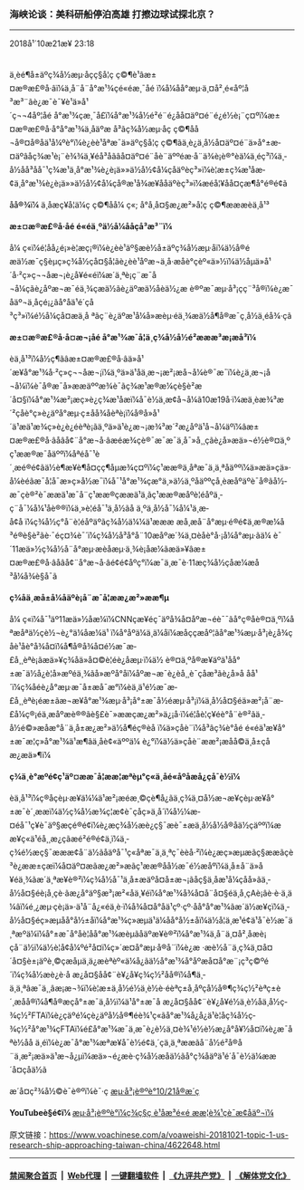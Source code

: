 ### 海峡论谈：美科研船停泊高雄 打擦边球试探北京？
------------------------

<div class="published">
 <span class="date" title="ä¸­å½æ¶é´">
  <time datetime="2018-10-21T23:18:06+08:00">
   2018å¹´10æ21æ¥ 23:18
  </time>
 </span>
</div>
<br/>
<div class="wsw">
 <p>
  ä¸èé¶å±äºç¾å½æµ·åçç§å­¦ç ç©¶è¹âæ±¤æ®æ£®å·âï¼ä¸å¨å¨å°æ¹¾çé«éæ¸¯åé ï¼å¼åå°æµ·ä¸¤å²¸é«åº¦å³æ³¨ãè¿æ¯è¯¥è¹ä»å¹´ç¬¬4åº¦åé å°æ¹¾çæ¸¯å£ï¼å°æ¹¾å½é²é¨é¿åå¤äº¤é¨é¿é½è¡¨ç¤ºï¼æ±¤æ®æ£®å·å°å°æ¹¾ä¸åäºæ å³ãç¾å½æµ·åç ç©¶åå¬å®¤å®åä¹å¼ºè°ï¼è¿èè¹åªæ¯ä»äºç§å­¦ç ç©¶ãä¸è¿ä¸­å½å¤äº¤é¨ä»å°±æ­¤äºâåç¾æ¹è¡¨è¾¾ä¸¥éå³åãâå¤äº¤é¨åè¨äººéæ·å¨ä¾è¡è®°èä¼ä¸éç³ï¼ä¸­å½åå³åå¯¹ç¾æ¹ä¸å°æ¹¾è¿è¡ä»»ä½å½¢å¼çåäºèç³»ï¼è¦æ±ç¾æ¹åæ­¢ä¸å°æ¹¾è¿è¡ä»»ä½å½¢å¼çå®æ¹å¾æ¥ååäºèç³»ï¼æéå¦¥åå¤çæ¶å°é®é¢ã
 </p>
 <p class="xmsonormal">
  <span lang="ZH-CN" style="color:black">
   åå®¾ï¼
  </span>
  ä¸­åæç¥å­¦ä¼ç ç©¶åå¼ ç«; å°å¸å¤§æ¿æ²»å­¦ç ç©¶æææèä¸å¹³
 </p>
 <div class="wsw__embed">
 </div>
 <p>
  <strong>
   æ±¤æ®æ£®å·åé é«éä¸ºä½å¼ååçå³æ³¨ï¼
  </strong>
 </p>
 <p>
  å¼ ç«ï¼é¦åå¿é¡»è¦æç¡®ï¼è¿èè¹äº§æè½å±äºç¾å½æµ·åï¼ä½å®éæä½æ¯ç§èµç»ç¾å½çå¤§å­¦ãè¿èè¹åºæ¬ä¸å·æåè°çèº«ä»½ï¼ä½åµä»å¹´å·²ç»ç¬¬åæ¬¡è¿å¥é«éï¼æ´ä¸ªè¡ç¨æ¯å¬å¼çãè¿åºæ¬æ¯éä¸¾çæä½ãè¿äºæä½åèä½¿æ è®ºæ¯æµ·å³¡çç¨³å®ï¼è¿æ¯åäº¬ä¸åçé¡¿ãå°åä¹é´çå³ç³»ï¼é½å¼çå¤æä¸å ªãç¨è¿äºæ¹å¼å»æèµ·éä¸¾æä½å¶å®æ¯ç¸å½ä¸éå¾·çã
 </p>
 <p>
  <strong>
   æ±¤æ®æ£®å·å¤æ¬¡åé å°æ¹¾æ¯å¦ä¸ç¾å½å½é²æææ³æ¡æå³ï¼
  </strong>
 </p>
 <p>
  èä¸å¹³ï¼å½ç¶ãâæ±¤æ®æ£®å·âä»å¹´æ¥å°æ¹¾å·²ç»ç¬¬åæ¬¡ï¼ä¸ºä»ä¹åä¸æ¬¡æ²¡æå¬å¼è®¯æ¯ï¼è¿ä¸æ¬¡å¬å¼ï¼è¯å®æ¯å»ææäººæ¾è¯ãç¾æ¹æ®æ¼çè§è²æ´å¤§ï¼å°æ¹¾æ²¡æç»è¿ç¾æ¹åæï¼å¯è½ä¸æ¢å¬å¼ã10æ19å·ï¼æä¸èæ¾³æ´²çåè°ç»è¿äºå°æµ·ç±åå¾åèªè¡ï¼å®å»å¹´ä¹æä¹æ¾ç»è¿è¿éèªè¡ãä¸ºä»ä¹è¿æ¬¡æ¾³æ´²æ¿åºä¹å¬å¼äºï¼âæ±¤æ®æ£®å·âåâå¢¨å°æ¬å·âæéæ¾çè®¯æ¯æ¯ä¸å¯»å¸¸çãè¿å»æä»¬é½è®¤ä¸ºç¹ææ®æ¯åäººï¼åªéå¯¹è´¸æé®é¢ãä½è¶æ¥è¶å¤çç¶åµæ¾ç¤ºï¼ç¹ææ®ä¸åªæ¯ä¸ä¸ªåäººï¼ä»æä»çä»·å¼èéãæ¯å¦å¯æ»ç»å½­æ¯ï¼å¯¹å°æ¹¾çæ°ä¸»ä½ä¸ºåäººçå¸èæåºäºè¯å®ãå½­æ¯çè®²è¯ææä¹æ¯å¨ç¹ææ®çææä¹ä¸ãç¹ææ®æåºè¦éåºä¸­ç¨å¯¼å¼¹åè®®ï¼ä¸»è¦éå¯¹ä¸­å½ãå ä¸ºä¸­å½å¯¼å¼¹ä¸æ­å¢å ï¼ç¾å½ç°å¨è¦éåºäºãç¾å½ä¼¼ä¹æææ æå¸æå¨å°æµ·é®é¢ä¸æ®æ¼å³é®è§è²ãè·¯éç¤¾è¯´ï¼ç¾å½å³å°å¨10æåºæ´¾ä¸¤èåè°å·¡å¼å°æµ·ãä¼ è¯´11æä»½ç¾å½å¨å°æµ·æèåæµ·ä¸¾è¡åæ¼ãæä»¥âæ±¤æ®æ£®å·âåâå¢¨å°æ¬å·âé¢é¢åºç°ï¼æ¯ä¸æ¯è·11æç¾å½çåæ¼æå³å¼å¾è§å¯ã
 </p>
 <p>
  <strong>
   ç¾åä¸æå±å¼åäºè¡å¨æ¯å¦ææ¿æ²»ææ¶µ
  </strong>
 </p>
 <p>
  å¼ ç«ï¼å¯¹äº11æä»½åæ¼ï¼CNNçæ¥éç¯äºå¾å¤åºæ¬éè¯¯ãå°ç®åè®¤ä¸ºï¼åªæåªä½çè½¬è¿°ä¼åæ¼ä¹ ï¼å°åºä¼ä¸ä¼åï¼æå­ççæåº¦ãå°æ¹¾æµ·å³¡è¿å¾çåè¹åè°å¾å¤ï¼å¶å®å¾å¤é½æ¯æ­£å¸¸èªè¡ãæä»¥ç¾åä»å¤©è¦éè¿åæµ·ï¼ä½ è®¤ä¸ºå®æ¥äºä¹åå°±æ¯ä½å¿è¦å»æºéä¸¾ãå»æºå°åï¼åºæ¬æ¯è¿èå¸¸è¯çåæ³ãè¿å»å åå¹´ï¼ç¾åéè¿å°æµ·æ¯å±æå¯æ°ï¼èä¸ä¹é½æ¯æ­£å¸¸èªè¡éæ±ãæ¬æ¥å°æ¹¾æµ·å³¡å°±æ¯å½éæµ·å³¡ï¼ä¸­å½å¤§éä»æ²¡å¨æ­£å¼ç®¡éä¸­æåºæè®®ãè§£è¯»ææçæ¿æ²»ä¿¡å·ï¼é¦åè¦ç¥éè°å¨è®²ãä¸­å½é©»æåæ°å¨ä¸­å±æ¿æ²»ä½å¶éç®èå ï¼ä»çåè¨ï¼å³âç¾è°åé é«éä¹æ¥å°±æ¯æ­¦ç»å°æ¹¾ä¹æ¶âä¸åè¢«äººä¼ è¿°ï¼ä½ä»çåè¨ææ²¡æåå©ä¸­å±çåæ¿æä»¶ï¼
 </p>
 <p>
  <strong>
   ç¾ä¸­è°æºé¢ç¹äº¤ææ¯å¦ææ¦æªèµ°ç«ä¸åé«åºåæå¿çå¯è½ï¼
  </strong>
 </p>
 <p>
  èä¸å¹³ï¼ç®åçèµ·æ¥ä¼¼ä¹æ²¡æéæ¸©çè¶å¿ãä¸­ç¾ä¸¤å½æ¬æ¥çèµ·æ¥å°±æ¯è´¸ææï¼ä½ç¾å½æ¾ç¦æ­¢è¯çåç»ä¸­å´ï¼å½¼æ­¤éå¯¹ç¥è¯äº§æçé®é¢ï¼è¿æç¾å½æè¿ç§¯æè¯±æä¸­å½å½å®åä½çäººï¼ææ¥ç«ä¹éå¸¸æ¿çãæé²é®é¢ä¸ï¼ä¸­ç¾é½æç§¯æææ¢å¨ä½ãåäºå¯¹ç«åªæ¯ä¸ä¸ªç¯èèå·²ï¼è¿æç»æµæãç§ææãçè³è¿ææ±çæï¼å¤äº¤æãæ¿æ²»æãç¹ææ®åå½­æ¯é½æåºï¼ä¸­å±å¨ä»å¥éä¸¾ãæ´ä¸ªæ¥è®²ï¼ç¾å½å¯¹ä¸­å±æäºå¤å±æ¬¡ãåç§ä¸åæ¹å¼çåå»ãä¸­å½å¤§éè¡å¸çè·ãæ¿å°äº§æ³¡æ²«åä¸¥éï¼å°æ¹¾å¾å¤å¨å¤§éä¸å¸çAè¡âè·è·ä¸ä¼âï¼é¸¿æµ·çè¡ä»·ä¹å¨å¿«éä¸è·ï¼å¾å¤å°åä¹çº·çº·åå°å°æ¹¾ãæ´ä½æ¥çï¼ä¸­å½å¤§éç»æµåå°å½±åï¼å°æ¹¾ç»æµä¹ä¼åå°å½±åï¼ä½å¦ä¸æ¹é¢ä¹å¯è½æ¯ä¸ªæºä¼ï¼å°±æ¯å°åè¦åå°æ¹¾æèµãåäºæ¥è®²ï¼å°æ¹¾ä¸å¨ä¸¤å²¸åæè¡çå¨ä½ï¼ä½è¦å¢å¼ºé²å¤ï¼ç»´æ¤å°æµ·å®å¨ï¼è¿æ ·æè½å¨ä¸­ç¾ä¸¤å¤´å¤§è±¡äºè¸©çæåµä¸ä¿æèªèº«ä¼å¿ãä½å°æ¹¾å°åºæå¤å°æ¨¡ç³ç©ºé´ï¼ç¾å½æè¿è·å æ¿å¤§åå¢¨è¥¿å¥ç­¾ç½²åå®ï¼å¶ä¸­ä¸ä¸ªâæ¯ä¸¸âæ¡æ¬¾ï¼è¦æ±ä¸å½é½ä¸è½è·éèªç±å¸åºçå½å®¶ç­¾ç½²èªç±è´¸æåå®ï¼å¶å®æçå°±æ¯ä¸­å½ï¼ä¹å°±æ¯å æ¿å¤§åå¢¨è¥¿å¥é½ä¸è½åä¸­å½ç­¾ç½²FTAï¼è¿ç­äºé¼çè¿äºå½å®¶éè¾¹ç«ãå°æ¹¾å¿å¿ä¹è¦åç¾å½ç­¾ç½²å°æ¹¾çFTAï¼é£å°æ¹¾æ¯ä¸æ¯è¿è½ä¸¤è¾¹é½è½æ¿å°å¥½å¤ï¼è¿æ¯åªè½åå ä¸éï¼è¿æ¯å°æ¹¾æªæ¥å¯è½é¢ä¸´çä¸ä¸ªææãå¨å½é²å®å¨ä¸æ²¡æä»ä¹æ¬å¿µï¼æä»¬é¿æè·ç¾å½æåä½ãå°ç¾åäºä¹é´å¯è½ä¼ææ´å¤çåä½ã
 </p>
 <p>
  æ´å¤ç²¾å½©è¯è®ºï¼è¯·ç
  <a class="wsw__a" href="https://www.voachinese.com/a/4622584.html" target="_blank">
   æµ·å³¡è®ºè°10/21å®æ´ç
  </a>
 </p>
 <p>
  <strong style="font-size: 1em;">
   YouTubeè§é¢ï¼
  </strong>
  <a class="wsw__a" href="https://youtu.be/-p1LrBGKA4A" target="_blank">
   æµ·å³¡è®ºè°ï¼ç¾ç§ç è¹åæ³é«é ææ¦è¾¹çè¯æ¢åäº¬ï¼
  </a>
 </p>
 <div class="clear">
 </div>
 <div class="mediaReplacer externalMedia">
  <div class="c-sticky-container">
   <div class="c-sticky-element" data-sp_api="youtube">
    <span class="c-sticky-element__close-el c-sticky-element__swipe-el ta-c" title="å³é­">
     <span class="ico ico-close m-0">
     </span>
    </span>
    <div class="external-content-placeholder">
    </div>
    <script>
    </script>
   </div>
  </div>
 </div>
 <p>
 </p>
 <p>
 </p>
</div>

原文链接：https://www.voachinese.com/a/voaweishi-20181021-topic-1-us-research-ship-approaching-taiwan-china/4622648.html


------------------------
#### [禁闻聚合首页](https://github.com/gfw-breaker/banned-news/blob/master/README.md) &nbsp;|&nbsp; [Web代理](https://github.com/gfw-breaker/open-proxy/blob/master/README.md) &nbsp;|&nbsp;  [一键翻墙软件](https://github.com/gfw-breaker/nogfw/blob/master/README.md) &nbsp;|&nbsp; [《九评共产党》](https://github.com/gfw-breaker/9ping.md/blob/master/README.md#九评之一评共产党是什么) &nbsp;|&nbsp; [《解体党文化》](https://github.com/gfw-breaker/jtdwh.md/blob/master/README.md#绪论)